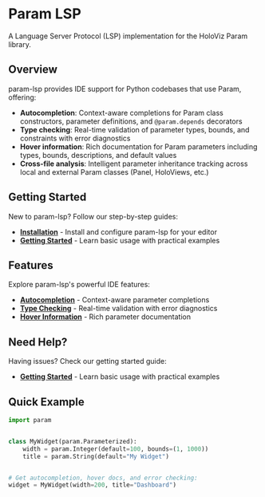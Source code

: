 # Param LSP

A Language Server Protocol (LSP) implementation for the HoloViz Param library.

## Overview

param-lsp provides IDE support for Python codebases that use Param, offering:

- **Autocompletion**: Context-aware completions for Param class constructors, parameter definitions, and `@param.depends` decorators
- **Type checking**: Real-time validation of parameter types, bounds, and constraints with error diagnostics
- **Hover information**: Rich documentation for Param parameters including types, bounds, descriptions, and default values
- **Cross-file analysis**: Intelligent parameter inheritance tracking across local and external Param classes (Panel, HoloViews, etc.)

## Getting Started

New to param-lsp? Follow our step-by-step guides:

- **[Installation](installation.md)** - Install and configure param-lsp for your editor
- **[Getting Started](getting-started.md)** - Learn basic usage with practical examples

## Features

Explore param-lsp's powerful IDE features:

- **[Autocompletion](features/autocompletion.md)** - Context-aware parameter completions
- **[Type Checking](features/type-checking.md)** - Real-time validation with error diagnostics
- **[Hover Information](features/hover-information.md)** - Rich parameter documentation

## Need Help?

Having issues? Check our getting started guide:

- **[Getting Started](getting-started.md)** - Learn basic usage with practical examples

## Quick Example

```python
import param


class MyWidget(param.Parameterized):
    width = param.Integer(default=100, bounds=(1, 1000))
    title = param.String(default="My Widget")


# Get autocompletion, hover docs, and error checking:
widget = MyWidget(width=200, title="Dashboard")
```
